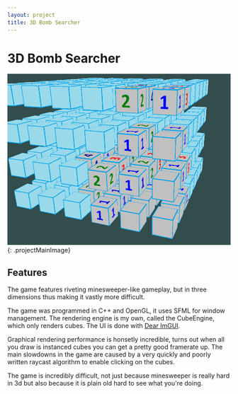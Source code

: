 ```yaml
---
layout: project
title: 3D Bomb Searcher
---
```


# 3D Bomb Searcher
![An image from the game](/images/3dBombSearcher/ingame.PNG ){: .projectMainImage}

## Features
The game features riveting minesweeper-like gameplay, but in three dimensions thus making it vastly more difficult.

The game was programmed in C++ and OpenGL, it uses SFML for window management.
The rendering engine is my own, called the CubeEngine, which only renders cubes. The UI is done with [Dear ImGUI](https://github.com/ocornut/imgui).

Graphical rendering performance is honsetly incredible, turns out when all you draw is instanced cubes you can get a pretty good framerate up. The main slowdowns in the game are caused by a very quickly and poorly written raycast algorithm to enable clicking on the cubes.

The game is incredibly difficult, not just because minesweeper is really hard in 3d but also because it is plain old hard to see what you're doing.
